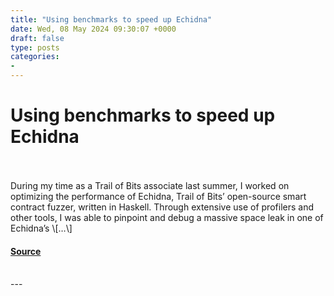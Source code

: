 ```yaml
---
title: "Using benchmarks to speed up Echidna"
date: Wed, 08 May 2024 09:30:07 +0000
draft: false
type: posts
categories: 
- 
---
```

# Using benchmarks to speed up Echidna

<br/>

<br/>
During my time as a Trail of Bits associate last summer, I worked on optimizing the performance of Echidna, Trail of Bits’ open-source smart contract fuzzer, written in Haskell. Through extensive use of profilers and other tools, I was able to pinpoint and debug a massive space leak in one of Echidna’s \[…\]

#### [Source](https://blog.trailofbits.com/2024/05/08/using-benchmarks-to-speed-up-echidna/)

<br/>
---
